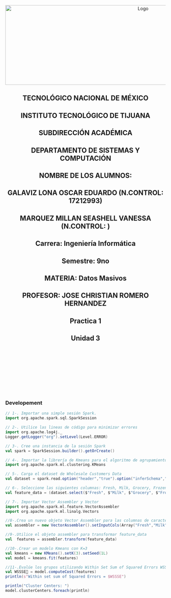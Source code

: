 <p align="center">
    <img alt="Logo" src="https://www.tijuana.tecnm.mx/wp-content/uploads/2021/08/liston-de-logos-oficiales-educacion-tecnm-FEB-2021.jpg" width=850 height=250>
</p>

<H2><p align="Center">TECNOLÓGICO NACIONAL DE MÉXICO</p></H2>

<H2><p align="Center">INSTITUTO TECNOLÓGICO DE TIJUANA</p></H2>

<H2><p align="Center">SUBDIRECCIÓN ACADÉMICA</p></H2>

<H2><p align="Center">DEPARTAMENTO DE SISTEMAS Y COMPUTACIÓN</p></H2>

<H2><p align="Center">NOMBRE DE LOS ALUMNOS: </p></H2>

<H2><p align="Center">GALAVIZ LONA OSCAR EDUARDO (N.CONTROL: 17212993)</p></H2>

<H2><p align="Center">MARQUEZ MILLAN SEASHELL VANESSA (N.CONTROL: ) </p></H2>

<H2><p align="Center">Carrera: Ingeniería Informática</p></H2>

<H2><p align="Center">Semestre: 9no </p></H2>

<H2><p align="Center">MATERIA: Datos Masivos</p></H2>

<H2><p align="Center">PROFESOR: JOSE CHRISTIAN ROMERO HERNANDEZ</p></H2>

<H2><p align="Center">Practica 1</p></H2>

<H2><p align="Center">Unidad 3</p></H2>

<br>
<br>
<br>
<br>
<br>
<br>
<br>
<br>

### Developement

```scala
// 1-. Importar una simple sesión Spark.
import org.apache.spark.sql.SparkSession

// 2-. Utilice las lineas de código para minimizar errores
import org.apache.log4j._
Logger.getLogger("org").setLevel(Level.ERROR)

// 3-. Cree una instancia de la sesión Spark
val spark = SparkSession.builder().getOrCreate()

// 4-. Importar la librería de Kmeans para el algoritmo de agrupamiento.
import org.apache.spark.ml.clustering.KMeans

// 5-. Carga el dataset de Wholesale Customers Data
val dataset = spark.read.option("header","true").option("inferSchema","true").format("csv").load("Wholesale customers data.csv")

// 6-. Seleccione las siguientes columnas: Fresh, Milk, Grocery, Frozen, Detergents_Paper, Delicassen y llamar a este conjunto feature_data
val feature_data = (dataset.select($"Fresh", $"Milk", $"Grocery", $"Frozen", $"Detergents_Paper", $"Delicassen"))

// 7-. Importar Vector Assembler y Vector
import org.apache.spark.ml.feature.VectorAssembler
import org.apache.spark.ml.linalg.Vectors

//8-.Crea un nuevo objeto Vector Assembler para las columnas de caracteristicas como un conjunto de entrada, recordando que no hay etiquetas
val assembler = new VectorAssembler().setInputCols(Array("Fresh","Milk","Grocery","Frozen","Detergents_Paper","Delicassen")).setOutputCol("features")

//9-.Utilice el objeto assembler para transformar feature_data
val  features = assembler.transform(feature_data)

//10-.Crear un modelo Kmeans con K=3
val kmeans = new KMeans().setK(3).setSeed(1L) 
val model = kmeans.fit(features)

//11-.Evalúe los grupos utilizando Within Set Sum of Squared Errors WSSSE e imprima los centroides.
val WSSSE = model.computeCost(features)
println(s"Within set sum of Squared Errors = $WSSSE")

println("Cluster Centers: ") 
model.clusterCenters.foreach(println)
```
